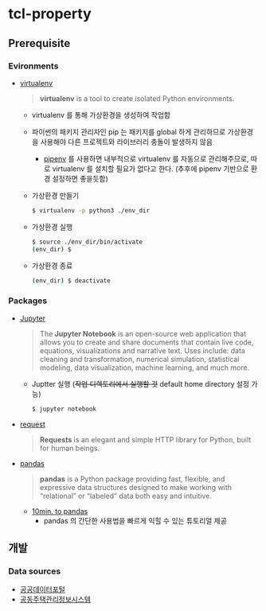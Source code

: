 # tcl-property

## Prerequisite
### Evironments
* [virtualenv](https://virtualenv.pypa.io/en/stable/)
    > **virtualenv** is a tool to create isolated Python environments.

    * virtualenv 를 통해 가상환경을 생성하여 작업함
    * 파이썬의 패키지 관리자인 pip 는 패키지를 global 하게 관리하므로 가상환경을 사용해야 다른 프로젝트와 라이브러리 충돌이 발생하지 않음
        * [pipenv](https://pipenv.readthedocs.io/en/latest/) 를 사용하면 내부적으로 virtualenv 를 자동으로 관리해주므로, 따로 virtualenv 를 설치할 필요가 없다고 한다. (추후에 pipenv 기반으로 환경 설정하면 좋을듯함)

    * 가상환경 만들기

        ```bash
        $ virtualenv -p python3 ./env_dir
        ```

    * 가상환경 실행

        ```bash
        $ source ./env_dir/bin/activate
        (env_dir) $
        ```

    * 가상환경 종료
        
        ```bash
        (env_dir) $ deactivate
        ```

### Packages
* [Jupyter](http://jupyter.org/)
    > The **Jupyter Notebook** is an open-source web application that allows you to create and share documents that contain live code, equations, visualizations and narrative text. Uses include: data cleaning and transformation, numerical simulation, statistical modeling, data visualization, machine learning, and much more.

    * Juptter 실행 (~~작업 디렉토리에서 실행할 것~~ default home directory 설정 가능)
        
        ```bash
        $ jupyter notebook
        ```

* [request](http://docs.python-requests.org/en/master/)
    >  **Requests** is an elegant and simple HTTP library for Python, built for human beings.


* [pandas](https://pandas.pydata.org/)
    > **pandas** is a Python package providing fast, flexible, and expressive data structures designed to make working with “relational” or “labeled” data both easy and intuitive.
    * [10min. to pandas](https://pandas.pydata.org/pandas-docs/stable/10min.html)
        * pandas 의 간단한 사용법을 빠르게 익힐 수 있는 튜토리얼 제공

## 개발
### Data sources
* [공공데이터포털](ttps://www.data.go.kr/)
* [공동주택관리정보시스템](http://www.k-apt.go.kr/kaptinfo/openkaptinfo.do)